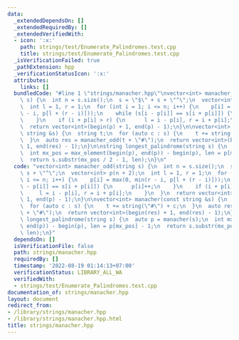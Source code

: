 ```yaml
---
data:
  _extendedDependsOn: []
  _extendedRequiredBy: []
  _extendedVerifiedWith:
  - icon: ':x:'
    path: strings/test/Enumerate_Palindromes.test.cpp
    title: strings/test/Enumerate_Palindromes.test.cpp
  _isVerificationFailed: true
  _pathExtension: hpp
  _verificationStatusIcon: ':x:'
  attributes:
    links: []
  bundledCode: "#line 1 \"strings/manacher.hpp\"\nvector<int> manacher_odd(string\
    \ s) {\n  int n = s.size();\n  s = \"$\" + s + \"^\";\n  vector<int> p(n + 2);\n\
    \  int l = 1, r = 1;\n  for (int i = 1; i <= n; i++) {\n    p[i] = max(0, min(r\
    \ - i, p[l + (r - i)]));\n    while (s[i - p[i]] == s[i + p[i]]) {\n      p[i]++;\n\
    \    }\n    if (i + p[i] > r) {\n      l = i - p[i], r = i + p[i];\n    }\n  }\n\
    \  return vector<int>(begin(p) + 1, end(p) - 1);\n}\n\nvector<int> manacher(const\
    \ string &s) {\n  string t;\n  for (auto c : s) {\n    t += string(\"#\") + c;\n\
    \  }\n  auto res = manacher_odd(t + \"#\");\n  return vector<int>(begin(res) +\
    \ 1, end(res) - 1);\n}\n\nstring longest_palindrome(string s) {\n  auto p = manacher(s);\n\
    \  int mx_pos = max_element(begin(p), end(p)) - begin(p), len = p[mx_pos] - 1;\n\
    \  return s.substr(mx_pos / 2 - 1, len);\n}\n"
  code: "vector<int> manacher_odd(string s) {\n  int n = s.size();\n  s = \"$\" +\
    \ s + \"^\";\n  vector<int> p(n + 2);\n  int l = 1, r = 1;\n  for (int i = 1;\
    \ i <= n; i++) {\n    p[i] = max(0, min(r - i, p[l + (r - i)]));\n    while (s[i\
    \ - p[i]] == s[i + p[i]]) {\n      p[i]++;\n    }\n    if (i + p[i] > r) {\n \
    \     l = i - p[i], r = i + p[i];\n    }\n  }\n  return vector<int>(begin(p) +\
    \ 1, end(p) - 1);\n}\n\nvector<int> manacher(const string &s) {\n  string t;\n\
    \  for (auto c : s) {\n    t += string(\"#\") + c;\n  }\n  auto res = manacher_odd(t\
    \ + \"#\");\n  return vector<int>(begin(res) + 1, end(res) - 1);\n}\n\nstring\
    \ longest_palindrome(string s) {\n  auto p = manacher(s);\n  int mx_pos = max_element(begin(p),\
    \ end(p)) - begin(p), len = p[mx_pos] - 1;\n  return s.substr(mx_pos / 2 - 1,\
    \ len);\n}"
  dependsOn: []
  isVerificationFile: false
  path: strings/manacher.hpp
  requiredBy: []
  timestamp: '2022-08-19 01:14:13+07:00'
  verificationStatus: LIBRARY_ALL_WA
  verifiedWith:
  - strings/test/Enumerate_Palindromes.test.cpp
documentation_of: strings/manacher.hpp
layout: document
redirect_from:
- /library/strings/manacher.hpp
- /library/strings/manacher.hpp.html
title: strings/manacher.hpp
---
```

